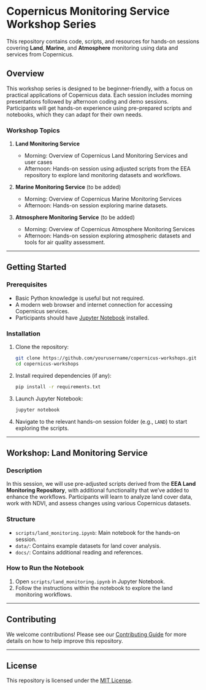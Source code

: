 # Copernicus Monitoring Service Workshop Series

This repository contains code, scripts, and resources for hands-on sessions covering **Land**, **Marine**, and **Atmosphere** monitoring using data and services from Copernicus.

## Overview

This workshop series is designed to be beginner-friendly, with a focus on practical applications of Copernicus data. Each session includes morning presentations followed by afternoon coding and demo sessions. Participants will get hands-on experience using pre-prepared scripts and notebooks, which they can adapt for their own needs.

### Workshop Topics

1. **Land Monitoring Service**
   - Morning: Overview of Copernicus Land Monitoring Services and user cases 
   - Afternoon: Hands-on session using adjusted scripts from the EEA repository to explore land monitoring datasets and workflows.
   
2. **Marine Monitoring Service** (to be added)
   - Morning: Overview of Copernicus Marine Monitoring Services
   - Afternoon: Hands-on session exploring marine datasets.

3. **Atmosphere Monitoring Service** (to be added)
   - Morning: Overview of Copernicus Atmosphere Monitoring Services
   - Afternoon: Hands-on session exploring atmospheric datasets and tools for air quality assessment.

---

## Getting Started

### Prerequisites

- Basic Python knowledge is useful but not required.
- A modern web browser and internet connection for accessing Copernicus services.
- Participants should have [Jupyter Notebook](https://jupyter.org/install) installed.

### Installation

1. Clone the repository:
    ```bash
    git clone https://github.com/yourusername/copernicus-workshops.git
    cd copernicus-workshops
    ```

2. Install required dependencies (if any):
    ```bash
    pip install -r requirements.txt
    ```

3. Launch Jupyter Notebook:
    ```bash
    jupyter notebook
    ```

4. Navigate to the relevant hands-on session folder (e.g., `LAND`) to start exploring the scripts.

---

## Workshop: Land Monitoring Service

### Description

In this session, we will use pre-adjusted scripts derived from the **EEA Land Monitoring Repository**, with additional functionality that we’ve added to enhance the workflows. Participants will learn to analyze land cover data, work with NDVI, and assess changes using various Copernicus datasets.

### Structure

- `scripts/land_monitoring.ipynb`: Main notebook for the hands-on session.
- `data/`: Contains example datasets for land cover analysis.
- `docs/`: Contains additional reading and references.

### How to Run the Notebook

1. Open `scripts/land_monitoring.ipynb` in Jupyter Notebook.
2. Follow the instructions within the notebook to explore the land monitoring workflows.

---

## Contributing

We welcome contributions! Please see our [Contributing Guide](CONTRIBUTING.md) for more details on how to help improve this repository.

---

## License

This repository is licensed under the [MIT License](LICENSE).

